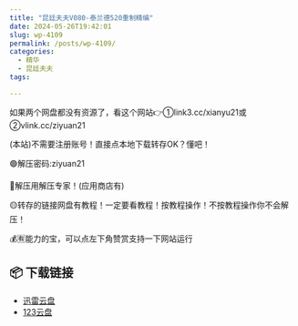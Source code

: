 ```yaml
---
title: "昆廷夫夫V080-泰兰德520重制精编"
date: 2024-05-26T19:42:01
slug: wp-4109
permalink: /posts/wp-4109/
categories:
  - 精华
  - 昆廷夫夫
tags:

---
```


如果两个网盘都没有资源了，看这个网站👉①link3.cc/xianyu21或②vlink.cc/ziyuan21

(本站)不需要注册账号！直接点本地下载转存OK？懂吧！

🟢解压密码:ziyuan21

🔵解压用解压专家！(应用商店有)

🟡转存的链接网盘有教程！一定要看教程！按教程操作！不按教程操作你不会解压！

💰🈶能力的宝，可以点左下角赞赏支持一下网站运行

## 📦 下载链接
- [迅雷云盘](https://blziyuan21.com/pay-download/4109?key=feb71eb8f4&down_id=0)
- [123云盘](https://blziyuan21.com/pay-download/4109?key=feb71eb8f4&down_id=1)


